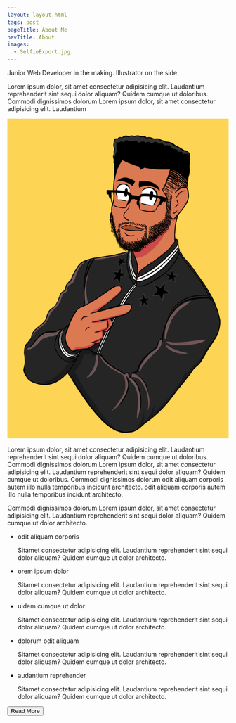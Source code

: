 ```yaml
---
layout: layout.html
tags: post
pageTitle: About Me
navTitle: About
images:
  - SelfieExport.jpg
---
```


Junior Web Developer in the making. Illustrator on the side.

<article class="blerb">

<p>
  Lorem ipsum dolor, sit amet consectetur adipisicing elit. Laudantium
  reprehenderit sint sequi dolor aliquam? Quidem cumque ut doloribus. Commodi
  dignissimos dolorum
  Lorem ipsum dolor, sit amet consectetur adipisicing elit. Laudantium
</p>
<aside><img src="/img/SelfieExport.png"></aside>
<p> Lorem ipsum dolor, sit amet consectetur adipisicing elit. Laudantium
reprehenderit sint sequi dolor aliquam? Quidem cumque ut doloribus. Commodi
dignissimos dolorum
Lorem ipsum dolor, sit amet consectetur adipisicing elit. Laudantium
reprehenderit sint sequi dolor aliquam? Quidem cumque ut doloribus. Commodi
dignissimos dolorum odit aliquam corporis autem illo nulla temporibus incidunt
architecto. odit aliquam corporis autem illo nulla temporibus incidunt
architecto. </p>
<p>Commodi dignissimos dolorum
Lorem ipsum dolor, sit amet consectetur adipisicing elit. Laudantium reprehenderit sint sequi dolor aliquam? Quidem cumque ut dolor architecto. </p>
<ul>
<li>odit aliquam corporis</li>
<span class="readMore"><p>Sitamet consectetur adipisicing elit. Laudantium reprehenderit sint sequi dolor aliquam? Quidem cumque ut dolor architecto. </p>
<li>orem ipsum dolor</li>
<span class="readMore"><p>Sitamet consectetur adipisicing elit. Laudantium reprehenderit sint sequi dolor aliquam? Quidem cumque ut dolor architecto. </p>
<li>uidem cumque ut dolor</li>
<span class="readMore"><p>Sitamet consectetur adipisicing elit. Laudantium reprehenderit sint sequi dolor aliquam? Quidem cumque ut dolor architecto. </p>
<li>dolorum odit aliquam</li>
<span class="readMore"><p>Sitamet consectetur adipisicing elit. Laudantium reprehenderit sint sequi dolor aliquam? Quidem cumque ut dolor architecto. </p>
<li>audantium reprehender</li>
<span class="readMore"><p>Sitamet consectetur adipisicing elit. Laudantium reprehenderit sint sequi dolor aliquam? Quidem cumque ut dolor architecto. </p>
</ul>

<button>Read More</button>

</article>
